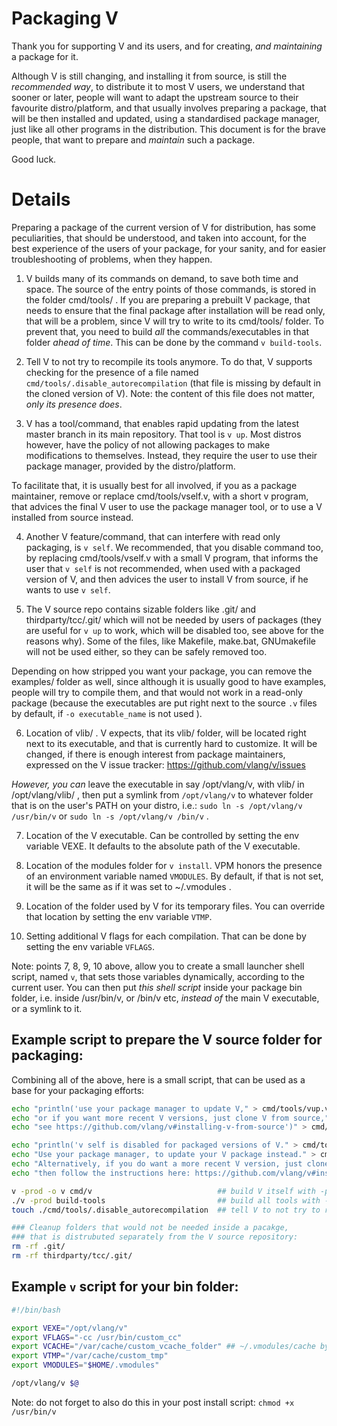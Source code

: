 Packaging V
=============

Thank you for supporting V and its users, and for creating, *and maintaining* a package for it.

Although V is still changing, and installing it from source, is still the *recommended way*, to
distribute it to most V users, we understand that sooner or later, people will want to adapt the
upstream source to their favourite distro/platform, and that usually involves preparing a package,
that will be then installed and updated, using a standardised package manager, just like all other
programs in the distribution. This document is for the brave people, that want to prepare and
*maintain* such a package.

Good luck.

Details
=============

Preparing a package of the current version of V for distribution, has some peculiarities,
that should be understood, and taken into account, for the best experience of the users of
your package, for your sanity, and for easier troubleshooting of problems, when they happen.

1) V builds many of its commands on demand, to save both time and space. The source of the
entry points of those commands, is stored in the folder cmd/tools/ . If you are preparing a
prebuilt V package, that needs to ensure that the final package after installation will be
read only, that will be a problem, since V will try to write to its cmd/tools/ folder.
To prevent that, you need to build *all* the commands/executables in that folder *ahead of time*.
This can be done by the command `v build-tools`.

2) Tell V to not try to recompile its tools anymore. To do that, V supports checking for the
presence of a file named `cmd/tools/.disable_autorecompilation` (that file is missing by default
in the cloned version of V).
Note: the content of this file does not matter, *only its presence does*.

3) V has a tool/command, that enables rapid updating from the latest master branch in its main
repository. That tool is `v up`. Most distros however, have the policy of not allowing packages
to make modifications to themselves. Instead, they require the user to use their package manager,
provided by the distro/platform.

To facilitate that, it is usually best for all involved, if you as a package maintainer, remove
or replace cmd/tools/vself.v, with a short v program, that advices the final V user to use the
package manager tool, or to use a V installed from source instead.

4) Another V feature/command, that can interfere with read only packaging, is `v self`. We
recommended, that you disable command too, by replacing cmd/tools/vself.v with a small V program,
that informs the user that `v self` is not recommended, when used with a packaged version of V,
and then advices the user to install V from source, if he wants to use `v self`.

5) The V source repo contains sizable folders like .git/ and thirdparty/tcc/.git/ which will not
be needed by users of packages (they are useful for `v up` to work, which will be disabled too,
see above for the reasons why). Some of the files, like Makefile, make.bat, GNUmakefile will not
be used either, so they can be safely removed too.

Depending on how stripped you want your package, you can remove the examples/ folder as well,
since although it is usually good to have examples, people will try to compile them, and that
would not work in a read-only package (because the executables are put right next to the 
source `.v` files by default, if `-o executable_name` is not used ).

6) Location of vlib/ . V expects, that its vlib/ folder, will be located right next to its
executable, and that is currently hard to customize. It will be changed, if there is enough
interest from package maintainers, expressed on the V issue tracker:
https://github.com/vlang/v/issues

*However, you can* leave the executable in say /opt/vlang/v, with vlib/ in /opt/vlang/vlib/ ,
then put a symlink from `/opt/vlang/v` to whatever folder that is on the user's PATH on your
distro, i.e.: `sudo ln -s /opt/vlang/v /usr/bin/v` or `sudo ln -s /opt/vlang/v /bin/v` .

7) Location of the V executable. Can be controlled by setting the env variable VEXE.
It defaults to the absolute path of the V executable.

8) Location of the modules folder for `v install`. VPM honors the presence of an environment
variable named `VMODULES`. By default, if that is not set, it will be the same as if it was set
to ~/.vmodules .

9) Location of the folder used by V for its temporary files. You can override that location by
setting the env variable `VTMP`.

10) Setting additional V flags for each compilation. That can be done by setting the env variable
`VFLAGS`.

Note: points 7, 8, 9, 10 above, allow you to create a small launcher shell script, named `v`,
that sets those variables dynamically, according to the current user. You can then put
*this shell script* inside your package bin folder, i.e. inside /usr/bin/v, or /bin/v etc,
*instead of* the main V executable, or a symlink to it.


Example script to prepare the V source folder for packaging:
-----------------------------------------------------------

Combining all of the above, here is a small script, that can be used as a base for your packaging
efforts:

```sh
echo "println('use your package manager to update V," > cmd/tools/vup.v
echo "or if you want more recent V versions, just clone V from source," > cmd/tools/vup.v
echo "see https://github.com/vlang/v#installing-v-from-source')" > cmd/tools/vup.v

echo "println('v self is disabled for packaged versions of V." > cmd/tools/vself.v
echo "Use your package manager, to update your V package instead." > cmd/tools/vself.v
echo "Alternatively, if you do want a more recent V version, just clone V from source," > cmd/tools/vself.v
echo "then follow the instructions here: https://github.com/vlang/v#installing-v-from-source')" > cmd/tools/vself.v

v -prod -o v cmd/v                            ## build V itself with -prod
./v -prod build-tools                         ## build all tools with -prod too
touch ./cmd/tools/.disable_autorecompilation  ## tell V to not try to recompile any tool anymore

### Cleanup folders that would not be needed inside a pacakge,
### that is distrubuted separately from the V source repository:
rm -rf .git/
rm -rf thirdparty/tcc/.git/
```

Example `v` script for your bin folder:
--------------------------------------------------

```sh
#!/bin/bash

export VEXE="/opt/vlang/v"
export VFLAGS="-cc /usr/bin/custom_cc"
export VCACHE="/var/cache/custom_vcache_folder" ## ~/.vmodules/cache by default
export VTMP="/var/cache/custom_tmp"
export VMODULES="$HOME/.vmodules"

/opt/vlang/v $@
```

Note: do not forget to also do this in your post install script: `chmod +x /usr/bin/v`
